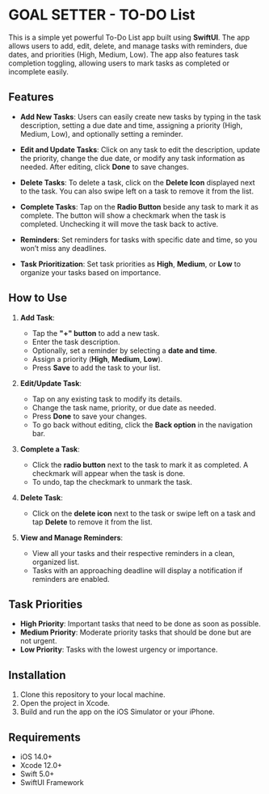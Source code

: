 # GOAL SETTER - TO-DO List

This is a simple yet powerful To-Do List app built using **SwiftUI**. The app allows users to add, edit, delete, and manage tasks with reminders, due dates, and priorities (High, Medium, Low). The app also features task completion toggling, allowing users to mark tasks as completed or incomplete easily.

## Features

- **Add New Tasks**: Users can easily create new tasks by typing in the task description, setting a due date and time, assigning a priority (High, Medium, Low), and optionally setting a reminder.
  
- **Edit and Update Tasks**: Click on any task to edit the description, update the priority, change the due date, or modify any task information as needed. After editing, click **Done** to save changes.

- **Delete Tasks**: To delete a task, click on the **Delete Icon** displayed next to the task. You can also swipe left on a task to remove it from the list.

- **Complete Tasks**: Tap on the **Radio Button** beside any task to mark it as complete. The button will show a checkmark when the task is completed. Unchecking it will move the task back to active.

- **Reminders**: Set reminders for tasks with specific date and time, so you won’t miss any deadlines.

- **Task Prioritization**: Set task priorities as **High**, **Medium**, or **Low** to organize your tasks based on importance.

## How to Use

1. **Add Task**:
   - Tap the **"+" button** to add a new task.
   - Enter the task description.
   - Optionally, set a reminder by selecting a **date and time**.
   - Assign a priority (**High**, **Medium**, **Low**).
   - Press **Save** to add the task to your list.

2. **Edit/Update Task**:
   - Tap on any existing task to modify its details.
   - Change the task name, priority, or due date as needed.
   - Press **Done** to save your changes.
   - To go back without editing, click the **Back option** in the navigation bar.

3. **Complete a Task**:
   - Click the **radio button** next to the task to mark it as completed. A checkmark will appear when the task is done.
   - To undo, tap the checkmark to unmark the task.

4. **Delete Task**:
   - Click on the **delete icon** next to the task or swipe left on a task and tap **Delete** to remove it from the list.

5. **View and Manage Reminders**:
   - View all your tasks and their respective reminders in a clean, organized list.
   - Tasks with an approaching deadline will display a notification if reminders are enabled.

## Task Priorities

- **High Priority**: Important tasks that need to be done as soon as possible.
- **Medium Priority**: Moderate priority tasks that should be done but are not urgent.
- **Low Priority**: Tasks with the lowest urgency or importance.

## Installation

1. Clone this repository to your local machine.
2. Open the project in Xcode.
3. Build and run the app on the iOS Simulator or your iPhone.

## Requirements

- iOS 14.0+
- Xcode 12.0+
- Swift 5.0+
- SwiftUI Framework

